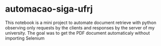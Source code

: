 # automacao-siga-ufrj

This notebook is a mini project to automate document retrieve with python observing only requests by the clients and responses by the server of my university.
The goal was to get the PDF document automaticaly without importing Selenium  
